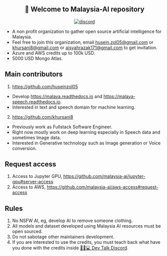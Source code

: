 <h2 align="center">👋 Welcome to Malaysia-AI repository</h2>

<p align="center">
    <a href="https://discord.gg/StCpntxf"><img alt="discord" src="https://img.shields.io/badge/discord%20server-Llama--Project-rgb(118,138,212).svg"></a>
</p>

- A non profit organization to gather open source artificial intelligence for Malaysia.
- Feel free to join this organization, email husein.zol05@gmail.com or khursani8@gmail.com or aisyahrazak171@gmail.com to get invitation.
- Azure and AWS credits up to 100k USD.
- 5000 USD Mongo Atlas.

## Main contributors

1. https://github.com/huseinzol05

- Develop https://malaya.readthedocs.io and https://malaya-speech.readthedocs.io.
- Interested in text and speech domain for machine learning.

2. https://github.com/khursani8

- Previously work as Fullstack Software Engineer.
- Right now mostly work on deep learning especially in Speech data and sometimes Image data.
- Interested in Generative technology such as Image generation or Voice conversion.

## Request access

1. Access to Jupyter GPU, https://github.com/malaysia-ai/jupyter-gpu#server-access
2. Access to AWS, https://github.com/malaysia-ai/aws-access#request-access

## Rules

1. No NSFW AI, eg, develop AI to remove someone clothing.
2. All models and dataset developed using Malaysia AI resources must be open sourced.
3. Do not sabotage other maintainers development.
4. If you are interested to use the credits, you must teach back what have you done with the credits inside [👨🏻💻 Dev Talk Discord](https://discord.com/servers/dev-talk-1093904748521996298).
